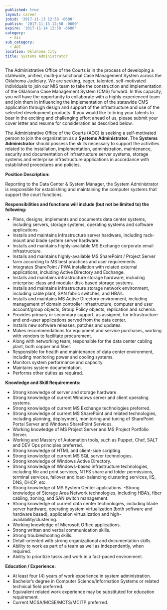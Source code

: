 ```yaml
---
published: true
layout: career
jobid: '2017-11-13 12:58 -0600'
publish: '2017-11-13 12:58 -0600'
expire: '2017-11-14 12:58 -0600'
category:
  - mis
sub_category:
  - AOC
location: Oklahoma City
title: Systems Administrator
---
```

The Administrative Office of the Courts is in the process of developing a statewide, unified, 
multi-jurisdictional Case Management System across the Oklahoma Judiciary.  We are seeking, eager, talented, self-motivated individuals to join our MIS team to take the construction and implementation of the Oklahoma Case Management System (CMS) forward.  In this capacity, you will have the opportunity to collaborate with a highly experienced team and join them in influencing the implementation of the statewide CMS application through design and support of the infrastructure and use of the selected development products.  If you would like to bring your talents to bear in the exciting and challenging effort ahead of us, please submit your cover letter and resume for consideration as described below.

The Administrative Office of the Courts (AOC) is seeking a self-motivated person to join the organization as a **Systems Administrator**.  The **Systems Administrator** should possess the skills necessary to support the activities related to the installation, implementation, administration, maintenance, security and documentation of infrastructure server systems, storage systems and enterprise infrastructure applications in accordance with established procedures and policies.

**Position Description:**

Reporting to the Data Center & System Manager, the System Administrator is responsible for establishing and maintaining the computer systems that support the court functions.  


**Responsibilities and functions will include (but not be limited to) the following:**

- Plans, designs, implements and documents data center systems, including servers, storage systems, operating systems and software applications.
- Installs and maintains infrastructure server hardware, including rack-mount and blade system server hardware.
- Installs and maintains highly-available MS Exchange corporate email infrastructure.
- Installs and maintains highly-available MS SharePoint / Project Server farm according to MS best practices and user requirements.
- Integrates SharePoint / PWA installation with related external applications, including Active Directory and Exchange.
- Installs and maintains infrastructure storage hardware, including enterprise-class and modular disk-based storage systems.
- Installs and maintains infrastructure storage network environment, including cable plant, SAN fabric switches, and HBA’s.
- Installs and maintains MS Active Directory environment, including management of domain controller infrastructure, computer and user account/group objects, Group Policy objects, replication and schema.
- Provides primary or secondary support, as assigned, for infrastructure and end-user applications served from the data center.
- Installs new software releases, patches and updates.
- Makes recommendations for equipment and service purchases, working with vendors to facilitate procurement.
- Along with networking team, responsible for the data center cabling plant, both copper and fiber.
- Responsible for health and maintenance of data center environment, including monitoring power and cooling systems.
- Monitors system performance and capacity.
- Maintains system documentation.
- Performs other duties as required.

**Knowledge and Skill Requirements:**

- Strong knowledge of server and storage hardware.
- Strong knowledge of current Windows server and client operating systems.
- Strong knowledge of current MS Exchange technologies preferred.
- Strong knowledge of current MS SharePoint and related technologies, including planning, deployment, monitoring and tuning of SharePoint Portal Server and Windows SharePoint Services.
- Working knowledge of MS Project Server and MS Project Portfolio Server.
- Working and Mastery of Automation tools, such as Puppet, Chef, SALT and DEV Ops principles preferred.
- Strong knowledge of HTML and client-side scripting.
- Strong knowledge of current MS SQL server technologies.
- Strong knowledge of Windows Active Directory.
- Strong knowledge of Windows-based infrastructure technologies, including file and print services, NTFS share and folder permissions, terminal services, failover and load-balancing clustering services, IIS, DNS, DHCP, etc.
- Strong knowledge of MS System Center applications.
-Strong knowledge of Storage Area Network technologies, including HBA’s, fiber cabling, zoning, and SAN switch management.
- Strong knowledge of current data center technologies, including blade server hardware, operating system virtualization (both software and hardware based), application virtualization and high-availability/clustering.
- Working knowledge of Microsoft Office applications.
- Strong written and verbal communication skills.
- Strong troubleshooting skills.
- Detail-oriented with strong organizational and documentation skills.
- Ability to work as part of a team as well as independently, when required.
- Ability to prioritize tasks and work in a fast-paced environment.


**Education / Experience:**  

- At least four (4) years of work experience in system administration.
- Bachelor’s degree in Computer Science/Information Systems or related technical field preferred.
- Equivalent related work experience may be substituted for education requirement.
- Current MCSA/MCSE/MCTS/MCITP preferred.



